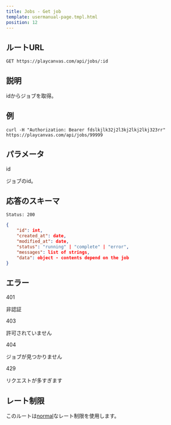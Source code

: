 ```yaml
---
title: Jobs - Get job
template: usermanual-page.tmpl.html
position: 12
---
```


## ルートURL

```none
GET https://playcanvas.com/api/jobs/:id
```

## 説明

idからジョブを取得。

## 例

```none
curl -H "Authorization: Bearer fdslkjlk32j2l3kj2lkj2lkj323rr" https://playcanvas.com/api/jobs/99999
```

## パラメータ

<div class="params">
<div class="parameter"><span class="param">id</span><p>ジョブのid。</p></div>
</div>

## 応答のスキーマ

```none
Status: 200
```

```json
{
    "id": int,
    "created_at": date,
    "modified_at": date,
    "status": "running" | "complete" | "error",
    "messages": list of strings,
    "data": object - contents depend on the job
}
```

## エラー

<div class="params">
<div class="parameter"><span class="param">401</span><p>非認証</p></div>
<div class="parameter"><span class="param">403</span><p>許可されていません</p></div>
<div class="parameter"><span class="param">404</span><p>ジョブが見つかりません</p></div>
<div class="parameter"><span class="param">429</span><p>リクエストが多すぎます</p></div>
</div>

## レート制限

このルートは[normal][1]なレート制限を使用します。

[1]: /user-manual/api#rate-limiting

